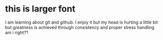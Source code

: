 # this is larger font

I am learning about git and github. 
I enjoy it but my head is hurting
a little bit but greatness is achieved through consistency and proper
stress handling
am i right??

